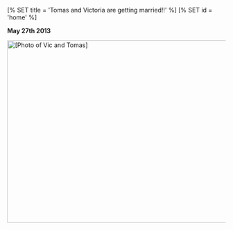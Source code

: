 [% SET title = 'Tomas and Victoria are getting&nbsp;married!!' %]
[% SET id = 'home' %]

<strong>May 27th 2013</strong>

<img alt="[Photo of Vic and Tomas]" width=600 height=421
  src=images/Vic_and_Tomas.jpg class=full>
